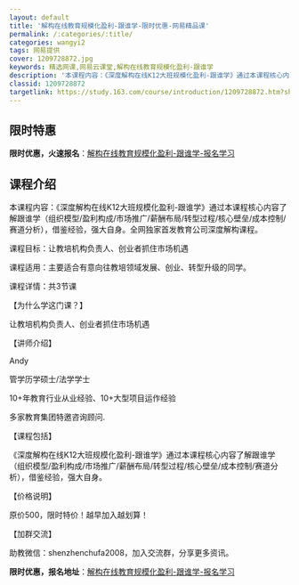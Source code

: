 ```yaml
---
layout: default
title: '解构在线教育规模化盈利-跟谁学-限时优惠-网易精品课'
permalink: /:categories/:title/
categories: wangyi2
tags: 网易提供
cover: 1209728872.jpg
keywords: 精选网课,网易云课堂,解构在线教育规模化盈利-跟谁学
description: '本课程内容：《深度解构在线K12大班规模化盈利-跟谁学》通过本课程核心内容了解跟谁学（组织模型/盈利构成/市场推广/薪酬'
classid: 1209728872
targetlink: https://study.163.com/course/introduction/1209728872.htm?share=1&shareId=1025206652&utm_campaign=share&utm_medium=iphoneShare&utm_source=&utm_u=1025206652
---
```


## 限时特惠

**限时优惠，火速报名**：[解构在线教育规模化盈利-跟谁学-报名学习](https://study.163.com/course/introduction/1209728872.htm?share=1&shareId=1025206652&utm_campaign=share&utm_medium=iphoneShare&utm_source=&utm_u=1025206652)

## 课程介绍

本课程内容：《深度解构在线K12大班规模化盈利-跟谁学》通过本课程核心内容了解跟谁学（组织模型/盈利构成/市场推广/薪酬布局/转型过程/核心壁垒/成本控制/赛道分析），借鉴经验，强大自身。全网独家首发教育公司深度解构课程。

课程目标：让教培机构负责人、创业者抓住市场机遇

课程适用：主要适合有意向往教培领域发展、创业、转型升级的同学。

课程详情：共3节课

【为什么学这门课？】

让教培机构负责人、创业者抓住市场机遇



【讲师介绍】

Andy

管学历学硕士/法学学士

10+年教育行业从业经验、10+大型项目运作经验 

多家教育集团特邀咨询顾问.



【课程包括】

《深度解构在线K12大班规模化盈利-跟谁学》通过本课程核心内容了解跟谁学（组织模型/盈利构成/市场推广/薪酬布局/转型过程/核心壁垒/成本控制/赛道分析），借鉴经验，强大自身。

【价格说明】

原价500，限时特价！越早加入越划算！



【加群交流】

助教微信：shenzhenchufa2008，加入交流群，分享更多资讯。

**限时优惠，报名地址**：[解构在线教育规模化盈利-跟谁学-报名学习](https://study.163.com/course/introduction/1209728872.htm?share=1&shareId=1025206652&utm_campaign=share&utm_medium=iphoneShare&utm_source=&utm_u=1025206652)


